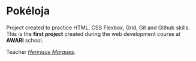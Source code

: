 
# Pokéloja

Project created to practice HTML, CSS Flexbox, Grid, Git and Github skills. This is the **first project** created during the web development course at **AWARI** school.

Teacher *[Henrique Marques](https://github.com/shadowlik)*.
